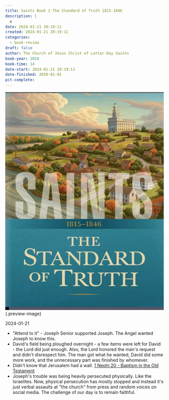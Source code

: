 ```yaml
---
title: Saints Book 1 The Standard of Truth 1815-1846
description: |
  x
date: 2024-01-21 20:19:11
created: 2024-01-21 20:19:11
categories:
  - book-review
draft: false
author: The Church of Jesus Christ of Latter-Day Saints
book-year: 2018
book-time: 14
date-start: 2024-01-21 20:19:11
date-finished: 2030-01-01
pct-complete:
---
```

![Saints Book 1](../img/book-saints-volume-1-the-standard-of-truth-18151846.jpeg){.preview-image}

2024-01-21
- "Attend to it" - Joseph Senior supported Joseph. The Angel wanted Joseph to know this. 
- David's field being ploughed overnight - a few items were left for David - the Lord did just enough. Also, the Lord honored the man's request and didn't disrespect him. The man got what he wanted, David did some more work, and the unnecessary part was finished by whomever. 
- Didn't know that Jerusalem had a wall. [1 Nephi 20 - Baptism in the Old Testament](../christianity/1-nephi-20-baptism-in-the-old-testament.md)
- Joseph's trouble was being heavily persecuted physically. Like the Israelites. Now, physical persecution has mostly stopped and instead it's just verbal assaults at "the church" from press and random voices on social media. The challenge of our day is to remain faithful. 